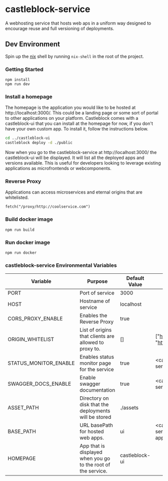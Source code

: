 # castleblock-service

A webhosting service that hosts web aps in a uniform way designed to encourage reuse and full versioning of deployments.

## Dev Environment

Spin up the [nix](https://nixos.org/guides/install-nix.html) shell by running `nix-shell` in the root of the project.

### Getting Started

```
npm install
npm run dev
```

### Install a homepage

The homepage is the application you would like to be hosted at http://localhost:3000/. This could be a landing page or some sort of portal to other applications on your platform. Castleblock comes with a castleblock-ui that you can install at the homepage for now, if you don't have your own custom app. To install it, follow the instructions below.

```bash
cd ../castleblock-ui
castleblock deploy -d ./public
```

Now when you go to the castleblock-service at http://localhost:3000/ the castleblock-ui will be displayed. It will list all the deployed apps and versions available. This is useful for developers looking to leverage existing applications as microfrontends or webcomponents.

### Reverse Proxy

Applications can access microservices and eternal origins that are whitelisted.

```
fetch("/proxy/http://coolservice.com")
```

### Build docker image

```
npm run build
```

### Run docker image

```
npm run docker
```

### castleblock-service Environmental Variables

| Variable              | Purpose                                                       | Default Value  | Example Usage                                      |
| --------------------- | ------------------------------------------------------------- | -------------- | -------------------------------------------------- |
| PORT                  | Port of service                                               | 3000           |                                                    |
| HOST                  | Hostname of service                                           | localhost      |                                                    |
| CORS_PROXY_ENABLE     | Enables the Reverse Proxy                                     | true           |                                                    |
| ORIGIN_WHITELIST      | List of origins that clients are allowed to proxy to.         | []             | ["https://google.com", "https://reddit.com"]       |
| STATUS_MONITOR_ENABLE | Enables status monitor page for the service                   | true           | <castleblock-service.url>/status                   |
| SWAGGER_DOCS_ENABLE   | Enable swagger documentation                                  | true           | <castleblock-service.url>/documentation            |
| ASSET_PATH            | Directory on disk that the deployments will be stored         | ./assets       |                                                    |
| BASE_PATH             | URL basePath for hosted web apps.                             | ui             | <castleblock-service.url>/<basePath>/my-app/2.3.4/ |
| HOMEPAGE              | App that is displayed when you go to the root of the service. | castleblock-ui |                                                    |
